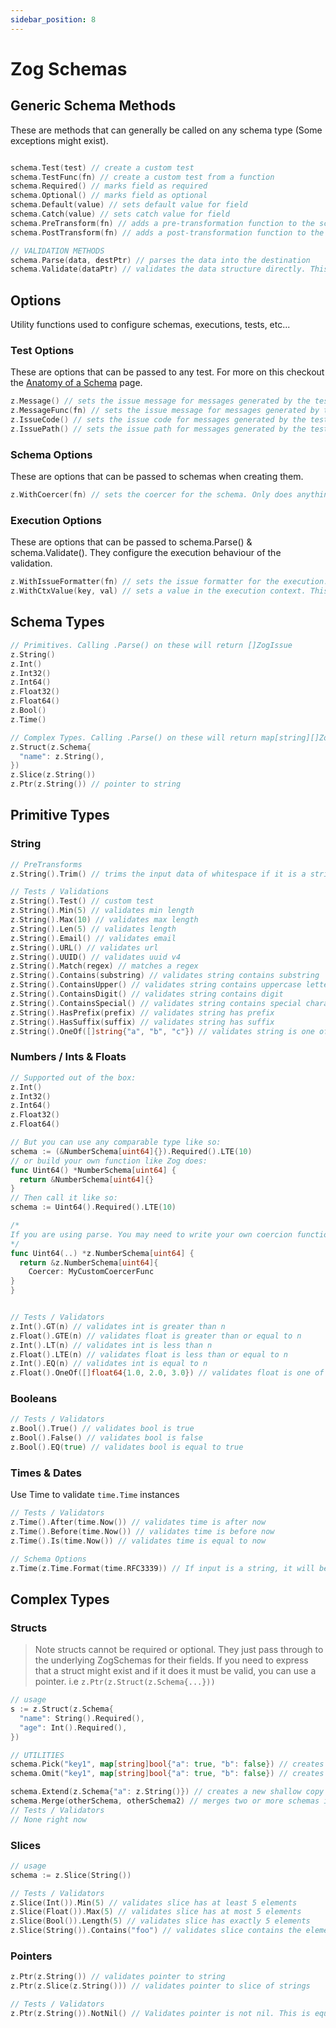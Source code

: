 ```yaml
---
sidebar_position: 8
---
```


# Zog Schemas

## Generic Schema Methods

These are methods that can generally be called on any schema type (Some exceptions might exist).

```go

schema.Test(test) // create a custom test
schema.TestFunc(fn) // create a custom test from a function
schema.Required() // marks field as required
schema.Optional() // marks field as optional
schema.Default(value) // sets default value for field
schema.Catch(value) // sets catch value for field
schema.PreTransform(fn) // adds a pre-transformation function to the schema
schema.PostTransform(fn) // adds a post-transformation function to the schema

// VALIDATION METHODS
schema.Parse(data, destPtr) // parses the data into the destination
schema.Validate(dataPtr) // validates the data structure directly. This is a pointer to a struct, slice, string, int, etc...
```

## Options

Utility functions used to configure schemas, executions, tests, etc...

### Test Options

These are options that can be passed to any test. For more on this checkout the [Anatomy of a Schema](/core-concepts/anatomy-of-schema#test-options) page.

```go
z.Message() // sets the issue message for messages generated by the tests
z.MessageFunc(fn) // sets the issue message for messages generated by the tests. This is a function that takes the data as input and returns a string
z.IssueCode() // sets the issue code for messages generated by the tests
z.IssuePath() // sets the issue path for messages generated by the tests
```

### Schema Options

These are options that can be passed to schemas when creating them.

```go
z.WithCoercer(fn) // sets the coercer for the schema. Only does anything if using schema.Parse()
```

### Execution Options

These are options that can be passed to schema.Parse() & schema.Validate(). They configure the execution behaviour of the validation.

```go
z.WithIssueFormatter(fn) // sets the issue formatter for the execution. This is used to format the issues messages during execution.
z.WithCtxValue(key, val) // sets a value in the execution context. This is useful for passing values to tests or post transforms.
```

## Schema Types

```go
// Primitives. Calling .Parse() on these will return []ZogIssue
z.String()
z.Int()
z.Int32()
z.Int64()
z.Float32()
z.Float64()
z.Bool()
z.Time()

// Complex Types. Calling .Parse() on these will return map[string][]ZogIssue. Where the key is the field path ("user.email") & $root is the list of complex type level errors not the specific field errors
z.Struct(z.Schema{
  "name": z.String(),
})
z.Slice(z.String())
z.Ptr(z.String()) // pointer to string
```

## Primitive Types

### String

```go
// PreTransforms
z.String().Trim() // trims the input data of whitespace if it is a string (does nothing otherwise)

// Tests / Validations
z.String().Test() // custom test
z.String().Min(5) // validates min length
z.String().Max(10) // validates max length
z.String().Len(5) // validates length
z.String().Email() // validates email
z.String().URL() // validates url
z.String().UUID() // validates uuid v4
z.String().Match(regex) // matches a regex
z.String().Contains(substring) // validates string contains substring
z.String().ContainsUpper() // validates string contains uppercase letter
z.String().ContainsDigit() // validates string contains digit
z.String().ContainsSpecial() // validates string contains special character
z.String().HasPrefix(prefix) // validates string has prefix
z.String().HasSuffix(suffix) // validates string has suffix
z.String().OneOf([]string{"a", "b", "c"}) // validates string is one of the values. Similar to zod enums
```

### Numbers / Ints & Floats

```go
// Supported out of the box:
z.Int()
z.Int32()
z.Int64()
z.Float32()
z.Float64()

// But you can use any comparable type like so:
schema := (&NumberSchema[uint64]{}).Required().LTE(10)
// or build your own function like Zog does:
func Uint64() *NumberSchema[uint64] {
  return &NumberSchema[uint64]{}
}
// Then call it like so:
schema := Uint64().Required().LTE(10)

/*
If you are using parse. You may need to write your own coercion function for these weird types since zog won't have one built in. But this is quite easy, I recommend you checkout /conf/coercers.go for inspiration. Then you just have to provide that coercer to the schema like this:
*/
func Uint64(..) *z.NumberSchema[uint64] {
  return &z.NumberSchema[uint64]{
    Coercer: MyCustomCoercerFunc
}
}


// Tests / Validators
z.Int().GT(n) // validates int is greater than n
z.Float().GTE(n) // validates float is greater than or equal to n
z.Int().LT(n) // validates int is less than n
z.Float().LTE(n) // validates float is less than or equal to n
z.Int().EQ(n) // validates int is equal to n
z.Float().OneOf([]float64{1.0, 2.0, 3.0}) // validates float is one of the values. Similar to zod enums
```

### Booleans

```go
// Tests / Validators
z.Bool().True() // validates bool is true
z.Bool().False() // validates bool is false
z.Bool().EQ(true) // validates bool is equal to true
```

### Times & Dates

Use Time to validate `time.Time` instances

```go
// Tests / Validators
z.Time().After(time.Now()) // validates time is after now
z.Time().Before(time.Now()) // validates time is before now
z.Time().Is(time.Now()) // validates time is equal to now

// Schema Options
z.Time(z.Time.Format(time.RFC3339)) // If input is a string, it will be parsed as a time.Time using the provided layout. time.RFC3339 is the default. Keep in mind this coercion only works when using Parse()
```

## Complex Types

### Structs

> Note structs cannot be required or optional. They just pass through to the underlying ZogSchemas for their fields. If you need to express that a struct might exist and if it does it must be valid, you can use a pointer. i.e `z.Ptr(z.Struct(z.Schema{...}))`

```go
// usage
s := z.Struct(z.Schema{
  "name": String().Required(),
  "age": Int().Required(),
})

// UTILITIES
schema.Pick("key1", map[string]bool{"a": true, "b": false}) // creates a new shallow copy of the schema with only the specified fields. It supports both string keys and map[string]bool
schema.Omit("key1", map[string]bool{"a": true, "b": false}) // creates a new shallow copy of the schema omitting the specified fields. It supports both string keys and map[string]bool

schema.Extend(z.Schema{"a": z.String()}) // creates a new shallow copy of the schema with the additional fields
schema.Merge(otherSchema, otherSchema2) // merges two or more schemas into a new schema. Last schema takes precedence for conflicting keys
// Tests / Validators
// None right now
```

### Slices

```go
// usage
schema := z.Slice(String())

// Tests / Validators
z.Slice(Int()).Min(5) // validates slice has at least 5 elements
z.Slice(Float()).Max(5) // validates slice has at most 5 elements
z.Slice(Bool()).Length(5) // validates slice has exactly 5 elements
z.Slice(String()).Contains("foo") // validates slice contains the element "foo"
```

### Pointers

```go
z.Ptr(z.String()) // validates pointer to string
z.Ptr(z.Slice(z.String())) // validates pointer to slice of strings

// Tests / Validators
z.Ptr(z.String()).NotNil() // Validates pointer is not nil. This is equivalent to Required() for other types
```
